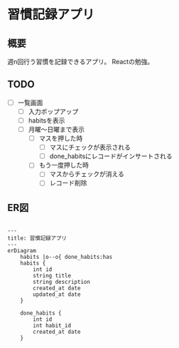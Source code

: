 # 習慣記録アプリ
## 概要
週n回行う習慣を記録できるアプリ。
Reactの勉強。

## TODO
- [ ] 一覧画面
    - [ ] 入力ポップアップ
    - [ ] habitsを表示
    - [ ] 月曜〜日曜まで表示
        - [ ] マスを押した時
            - [ ] マスにチェックが表示される
            - [ ] done_habitsにレコードがインサートされる
        - [ ] もう一度押した時
            - [ ] マスからチェックが消える
            - [ ] レコード削除

## ER図

``` mermaid

---
title: 習慣記録アプリ
---
erDiagram
    habits |o--o{ done_habits:has
    habits {
        int id
        string title
        string description
        created_at date
        updated_at date
    }

    done_habits {
        int id
        int habit_id
        created_at date
    }
```